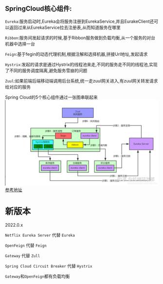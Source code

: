 ## SpringCloud核心组件:
`Eureka`:服务启动时,Eureka会将服务注册到EurekaService,并且EurakeClient还可以返回过来从EurekaService拉去注册表,从而知道服务在哪里

`Ribbon`:服务间发起请求的时候,基于Ribbon服务做到负载均衡,从一个服务的对台机器中选择一台

`Feign`:基于fegin的动态代理机制,根据注解和选择机器,拼接Url地址,发起请求

`Hystrix`:发起的请求是通过Hystrix的线程池来走,不同的服务走不同的线程池,实现了不同的服务调度隔离,避免服务雪崩的问题

`Zuul`:如果前端后端移动端调用后台系统,统一走zuul网关进入,有zuul网关转发请求给对应的服务

Spring Cloud的5个核心组件通过一张图串联起来
![组件串联图](./images/component.jpg)
[参考地址](https://zhuanlan.zhihu.com/p/365477753)


# 新版本
2022.0.x

`Netflix Eureka Server` 代替 `Eureka`

`OpenFeign` 代替 `Feign`

`Gateway` 代替 `Zull`

`Spring Cloud Circuit Breaker` 代替 `Hystrix`

`Gateway`和`OpenFeign`都有负载均衡